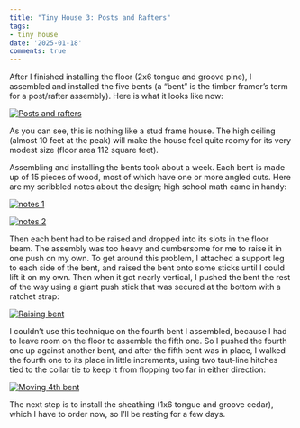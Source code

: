 ```yaml
---
title: "Tiny House 3: Posts and Rafters"
tags:
- tiny house
date: '2025-01-18'
comments: true
---
```


After I finished installing the floor (2x6 tongue and groove pine), I
assembled and installed the five bents (a “bent” is the timber
framer’s term for a post/rafter assembly). Here is what it looks like
now:

<!--more-->

[![Posts and rafters](/gallery/tiny-house/IMG_20250118_160132_553_hu_7360a742e1696860.jpg)](/gallery/tiny-house/IMG_20250118_160132_553.jpg)

As you can see, this is nothing like a stud frame house. The high
ceiling (almost 10 feet at the peak) will make the house feel quite
roomy for its very modest size (floor area 112 square feet).

Assembling and installing the bents took about a week. Each bent is
made up of 15 pieces of wood, most of which have one or more angled
cuts. Here are my scribbled notes about the design; high school math
came in handy:

[![notes 1](/gallery/tiny-house/notes1_hu_5099d281abd3b710.jpg)](/gallery/tiny-house/notes1.jpg)

[![notes 2](/gallery/tiny-house/notes2_hu_bf79b36512406cf6.jpg)](/gallery/tiny-house/notes2.jpg)

Then each bent had to be raised and dropped into its slots in the
floor beam. The assembly was too heavy and cumbersome for me to raise
it in one push on my own. To get around this problem, I attached a
support leg to each side of the bent, and raised the bent onto some
sticks until I could lift it on my own. Then when it got nearly
vertical, I pushed the bent the rest of the way using a giant push
stick that was secured at the bottom with a ratchet strap:

[![Raising bent](/gallery/tiny-house/IMG_20250116_151557_560_hu_4712cd4b7389c952.jpg)](/gallery/tiny-house/IMG_20250116_151557_560.jpg)

I couldn’t use this technique on the fourth bent I assembled, because
I had to leave room on the floor to assemble the fifth one. So I
pushed the fourth one up against another bent, and after the fifth
bent was in place, I walked the fourth one to its place in little
increments, using two taut-line hitches tied to the collar tie to keep
it from flopping too far in either direction:

[![Moving 4th bent](/gallery/tiny-house/IMG_20250118_152247_782_hu_aae357dc98332b51.jpg)](/gallery/tiny-house/IMG_20250118_152247_782.jpg)

The next step is to install the sheathing (1x6 tongue and groove
cedar), which I have to order now, so I’ll be resting for a few days.
